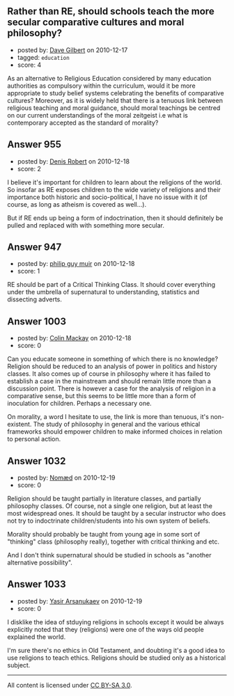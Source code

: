## Rather than RE, should schools teach the more secular comparative cultures and moral philosophy?

- posted by: [Dave Gilbert](https://stackexchange.com/users/-1/238-dave-gilbert) on 2010-12-17
- tagged: `education`
- score: 4

As an alternative to Religious Education considered by many education authorities as compulsory within the curriculum, would it be more appropriate to study belief systems celebrating the benefits of comparative cultures?  Moreover, as it is widely held that there is a tenuous link between religious teaching and moral guidance, should moral teachings be centred on our current understandings of the moral zeitgeist i.e what is contemporary accepted as the standard of morality?


## Answer 955

- posted by: [Denis Robert](https://stackexchange.com/users/-1/122-denis-robert) on 2010-12-18
- score: 2

I believe it's important for children to learn about the religions of the world. So insofar as RE exposes children to the wide variety of religions and their importance both historic and socio-political, I have no issue with it (of course, as long as atheism is covered as well...).

But if RE ends up being a form of indoctrination, then it should definitely be pulled and replaced with with something more secular.



## Answer 947

- posted by: [philip guy muir](https://stackexchange.com/users/-1/182-philip-guy-muir) on 2010-12-18
- score: 1

RE should be part of a Critical Thinking Class. It should cover everything under the umbrella of supernatural to understanding, statistics and dissecting adverts.


## Answer 1003

- posted by: [Colin Mackay](https://stackexchange.com/users/-1/30-colin-mackay) on 2010-12-18
- score: 0

Can you educate someone in something of which there is no knowledge? Religion should be reduced to an analysis of power in politics and history classes. It also comes up of course in philosophy where it has failed to establish a case in the mainstream and should remain little more than a discussion point. There is however a case for the analysis of religion in a comparative sense, but this seems to be little more than a form of inoculation for children. Perhaps a necessary one.

On morality, a word I hesitate to use, the link is more than tenuous, it's non-existent. The study of philosophy in general and the various ethical frameworks should empower children to make informed choices in relation to personal action.


## Answer 1032

- posted by: [Nomæd](https://stackexchange.com/users/-1/27-nom-d) on 2010-12-19
- score: 0

Religion should be taught partially in literature classes, and partially philosophy classes. Of course, not a single one religion, but at least the most widespread ones. It should be taught by a secular instructor who does not try to indoctrinate children/students into his own system of beliefs.

Morality should probably be taught from young age in some sort of "thinking" class (philosophy really), together with critical thinking and etc.

And I don't think supernatural should be studied in schools as "another alternative possibility".


## Answer 1033

- posted by: [Yasir Arsanukaev](https://stackexchange.com/users/-1/197-yasir-arsanukaev) on 2010-12-19
- score: 0

I disklike the idea of stduying religions in schools except it would be always explicitly  noted that they (religions) were one of the ways old people explained the world.

I'm sure there's no ethics in Old Testament, and doubting it's a good idea to use religions to teach ethics. Religions should be studied only as a historical subject.



---

All content is licensed under [CC BY-SA 3.0](https://creativecommons.org/licenses/by-sa/3.0/).
